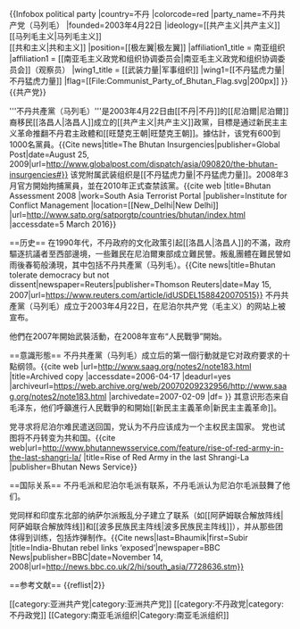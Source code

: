 {{Infobox political party
|country=不丹
|colorcode=red
|party_name=不丹共产党（马列毛）
|founded=2003年4月22日
|ideology=[[共产主义|共产主义]]<br/>[[马列毛主义|马列毛主义]]<br/>[[共和主义|共和主义]]
|position=[[极左翼|极左翼]] 
|affiliation1_title = 南亚组织
|affiliation1 = [[南亚毛主义政党和组织协调委员会|南亚毛主义政党和组织协调委员会]]（观察员）
|wing1_title = [[武装力量|军事组织]]
|wing1=[[不丹猛虎力量|不丹猛虎力量]]
|flag=[[File:Communist_Party_of_Bhutan_Flag.svg|200px]]
}}
{{共产党}}

'''不丹共產黨（马列毛）'''是2003年4月22日由[[不丹|不丹]]的[[尼泊爾|尼泊爾]]裔移民[[洛昌人|洛昌人]]成立的[[共产主义|共产主义]]政黨，目標是通过新民主主义革命推翻不丹君主政體和[[旺楚克王朝|旺楚克王朝]]。據估計，该党有600到1000名黨員。<ref>{{Cite news|title=The Bhutan Insurgencies|publisher=Global Post|date=August 25, 2009|url=http://www.globalpost.com/dispatch/asia/090820/the-bhutan-insurgencies#}}</ref> 该党附属武装组织是[[不丹猛虎力量|不丹猛虎力量]]。2008年3月官方開始拘捕黨員，並在2010年正式查禁該黨。<ref name=SATP>{{cite web |title=Bhutan Assessment 2008 |work=South Asia Terrorist Portal |publisher=Institute for Conflict Management |location=[[New_Delhi|New Delhi]] |url=http://www.satp.org/satporgtp/countries/bhutan/index.html |accessdate=5 March 2016}}</ref>

==历史==
在1990年代，不丹政府的文化政策引起[[洛昌人|洛昌人]]的不滿，政府驅逐抗議者至西部邊境，一些難民在尼泊爾東部成立難民謍。叛亂團體在難民謍如雨後春筍般湧現，其中包括不丹共產黨（马列毛）。<ref>{{Cite news|title=Bhutan tolerate democracy but not dissent|newspaper=Reuters|publisher=Thomson Reuters|date=May 15, 2007|url=https://www.reuters.com/article/idUSDEL1588420070515}}</ref> 不丹共產黨（马列毛）成立于2003年4月22日，在尼泊尔共产党（毛主义）的网站上被宣布。<ref name=SATP />

他們在2007年開始武裝活動，在2008年宣布“人民戰爭”開始。

==意識形態==
不丹共產黨（马列毛）成立后的第一個行動就是它对政府要求的十點纲领。<ref>{{cite web |url=http://www.saag.org/notes2/note183.html |title=Archived copy |accessdate=2006-04-17 |deadurl=yes |archiveurl=https://web.archive.org/web/20070209232956/http://www.saag.org/notes2/note183.html |archivedate=2007-02-09 |df= }}</ref> 其意识形态来自毛泽东，他们呼籲進行人民戰爭的和開始[[新民主主義革命|新民主主義革命]]。

党寻求将尼泊尔难民遣送回国，党认为不丹应该成为一个主权民主国家。<ref name=SATP /> 党也试图将不丹转变为共和国。<ref name=riseofredarmy>{{cite web|url=http://www.bhutannewsservice.com/feature/rise-of-red-army-in-the-last-shangri-la/ |title=Rise of Red Army in the last Shrangi-La |publisher=Bhutan News Service}}</ref>

==国际关系==
不丹毛派和尼泊尔毛派有联系，不丹毛派认为尼泊尔毛派鼓舞了他们。<ref name=riseofredarmy/> 

党同样和印度东北部的纳萨尔派叛乱分子建立了联系（如[[阿萨姆联合解放阵线|阿萨姆联合解放阵线]]和[[波多民族民主阵线|波多民族民主阵线]]），并从那些团体得到训练，包括炸弹制作。<ref>{{Cite news|last=Bhaumik|first=Subir |title=India-Bhutan rebel links ‘exposed’|newspaper=BBC News|publisher=BBC|date=November 14, 2008|url=http://news.bbc.co.uk/2/hi/south_asia/7728636.stm}}</ref>

==参考文献==
{{reflist|2}}

[[category:亚洲共产党|category:亚洲共产党]]
[[category:不丹政党|category:不丹政党]]
[[Category:南亚毛派组织|Category:南亚毛派组织]]